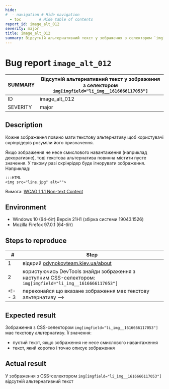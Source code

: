 ```yaml
---
hide:
#  - navigation # Hide navigation
  - toc        # Hide table of contents
report_id: image_alt_012
severity: major
title: image_alt_012
summary: Відсутній альтернативний текст у зображення з селектором `img[imgfield="li_img__1616666117053"]`
---
```

# Bug report `image_alt_012`

SUMMARY|Відсутній альтернативний текст у зображення з селектором `img[imgfield="li_img__1616666117053"]`
-|-
ID|image_alt_012
SEVERITY|major

## Description

Кожне зображення повино мати текстову альтернативу 
щоб користувачі скрінрідерів розуміли його призначення. 

Якщо зображення не несе смислового навантаження (наприклад декоративне), 
тоді текстова альтернатива повинна містити пусте значення. 
У такому разі скрінрідер буде ігнорувати зображення.
Наприклад:

    :::HTML
    <img src="line.jpg" alt="">

Вимога: [WCAG 1.1.1 Non-text Content](https://www.w3.org/TR/WCAG21/#non-text-content)

## Environment

- Windows 10 (64-біт) Версія 21H1 (збірка системи 19043.1526)
- Mozilla Firefox 97.0.1 (64-біт)

## Steps to reproduce

|#|Step|
-|-
1|відкрий [odynokovteam.kiev.ua/about](http://odynokovteam.kiev.ua/about)
2|користуючись DevTools знайди зображення з наступним CSS-селектором: `img[imgfield="li_img__1616666117053"]`
<!-- 3|переконайся що вказане зображення має текстову альтернативу -->

## Expected result

Зображення з CSS-селектором `img[imgfield="li_img__1616666117053"]` має текстову альтернативу. 
Її значення:

- пустий текст, якщо зображення не несе смислового навантаження
- текст, який коротко і точно описує зображення

## Actual result

У зображення з CSS-селектором `img[imgfield="li_img__1616666117053"]` 
відсутній альтернативний текст